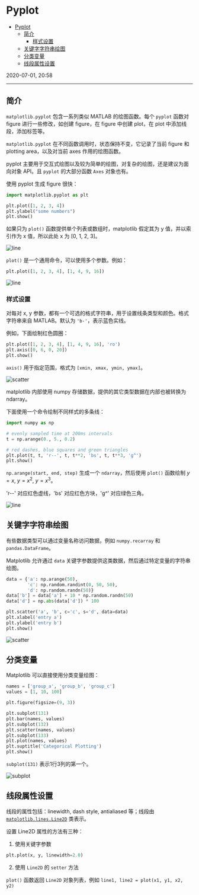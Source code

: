 # Pyplot

- [Pyplot](#pyplot)
  - [简介](#简介)
    - [样式设置](#样式设置)
  - [关键字字符串绘图](#关键字字符串绘图)
  - [分类变量](#分类变量)
  - [线段属性设置](#线段属性设置)

2020-07-01, 20:58
***

## 简介

`matplotlib.pyplot` 包含一系列类似 MATLAB 的绘图函数。每个 `pyplot` 函数对 figure 进行一些修改，如创建 figure，在 figure 中创建 plot，在 plot 中添加线段，添加标签等。

`matplotlib.pyplot` 在不同函数调用时，状态保持不变，它记录了当前 figure 和 plotting area，以及对当前 axes 作用的绘图函数。

pyplot 主要用于交互式绘图以及较为简单的绘图，对复杂的绘图，还是建议为面向对象 API。且 `pyplot` 的大部分函数 `Axes` 对象也有。

使用 pyplot 生成 figure 很快：

```py
import matplotlib.pyplot as plt

plt.plot([1, 2, 3, 4])
plt.ylabel("some numbers")
plt.show()
```

如果只为 `plot()` 函数提供单个列表或数组时，matplotlib 假定其为 y 值，并以索引作为 x 值，所以此处 x 为 [0, 1, 2, 3]。

![line](images/2020-07-01-21-07-41.png)

`plot()` 是一个通用命令，可以使用多个参数。例如：

```py
plt.plot([1, 2, 3, 4], [1, 4, 9, 16])
```

![line](images/2020-07-01-21-53-35.png)

### 样式设置

对每对 x, y 参数，都有一个可选的格式字符串，用于设置线条类型和颜色。格式字符串来自 MATLAB。默认为 `'b-'`，表示蓝色实线。

例如，下面绘制红色圆圈：

```py
plt.plot([1, 2, 3, 4], [1, 4, 9, 16], 'ro')
plt.axis([0, 6, 0, 20])
plt.show()
```

`axis()` 用于指定范围，格式为 `[xmin, xmax, ymin, ymax]`。

![scatter](images/2020-07-01-21-57-02.png)

matplotlib 内部使用 numpy 存储数据，提供的其它类型数据在内部也被转换为 ndarray。

下面使用一个命令绘制不同样式的多条线：

```py
import numpy as np

# evenly sampled time at 200ms intervals
t = np.arange(0., 5., 0.2)

# red dashes, blue squares and green triangles
plt.plot(t, t, 'r--', t, t**2, 'bs', t, t**3, 'g^')
plt.show()
```

`np.arange(start, end, step)` 生成一个 `ndarray`，然后使用 `plot()` 函数绘制 $y=x$, $y=x^2$, $y=x^3$。

'r--' 对应红色虚线，'bs' 对应红色方块，'g^' 对应绿色三角。

![line](images/2020-07-01-22-09-29.png)

## 关键字字符串绘图

有些数据类型可以通过变量名称访问数据，例如 `numpy.recarray` 和 `pandas.DataFrame`。

Matplotlib 允许通过 `data` 关键字参数提供这类数据，然后通过特定变量的字符串绘图。

```py
data = {'a': np.arange(50),
        'c': np.random.randint(0, 50, 50),
        'd': np.random.randn(50)}
data['b'] = data['a'] + 10 * np.random.randn(50)
data['d'] = np.abs(data['d']) * 100

plt.scatter('a', 'b', c='c', s='d', data=data)
plt.xlabel('entry a')
plt.ylabel('entry b')
plt.show()
```

![scatter](images/2020-07-01-22-22-05.png)

## 分类变量

Matplotlib 可以直接使用分类变量绘图：

```py
names = ['group_a', 'group_b', 'group_c']
values = [1, 10, 100]

plt.figure(figsize=(9, 3))

plt.subplot(131)
plt.bar(names, values)
plt.subplot(132)
plt.scatter(names, values)
plt.subplot(133)
plt.plot(names, values)
plt.suptitle('Categorical Plotting')
plt.show()
```

`subplot(131)` 表示1行3列的第一个。

![subplot](images/2020-07-01-22-24-24.png)

## 线段属性设置

线段的属性包括：linewidth, dash style, antialiased 等；线段由 [`matplotlib.lines.Line2D`](https://matplotlib.org/api/_as_gen/matplotlib.lines.Line2D.html#matplotlib.lines.Line2D) 类表示。

设置 Line2D 属性的方法有三种：

1. 使用关键字参数

```py
plt.plot(x, y, linewidth=2.0)
```

2. 使用 `Line2D` 的 `setter` 方法

`plot()` 函数返回 `Line2D` 对象列表，例如 `line1, line2 = plot(x1, y1, x2, y2)` 

